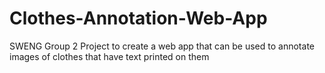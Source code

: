 # Clothes-Annotation-Web-App
SWENG Group 2 Project to create a web app that can be used to annotate images of clothes that have text printed on them
